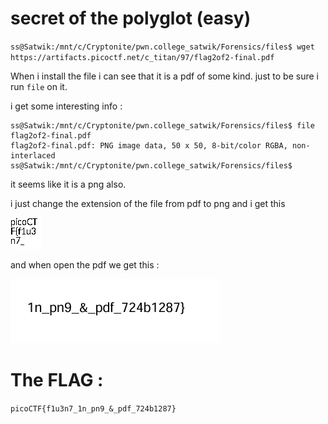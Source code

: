 # secret of the polyglot (easy)

`ss@Satwik:/mnt/c/Cryptonite/pwn.college_satwik/Forensics/files$ wget https://artifacts.picoctf.net/c_titan/97/flag2of2-final.pdf`

When i install the file i can see that it is a pdf of some kind. just to be sure i run `file` on it.

i get some interesting info :

```
ss@Satwik:/mnt/c/Cryptonite/pwn.college_satwik/Forensics/files$ file flag2of2-final.pdf
flag2of2-final.pdf: PNG image data, 50 x 50, 8-bit/color RGBA, non-interlaced
ss@Satwik:/mnt/c/Cryptonite/pwn.college_satwik/Forensics/files$
```

it seems like it is a png also. 

i just change the extension of the file from pdf to png and i get this

![alt text](files/flag2of2-final.png) 

and when open the pdf we get this : 

![alt text](files/pdfimg.png)

# The FLAG :

`picoCTF{f1u3n7_1n_pn9_&_pdf_724b1287}`